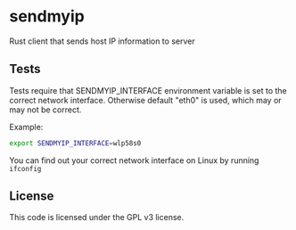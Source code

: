 # sendmyip
Rust client that sends host IP information to server



## Tests
Tests require that SENDMYIP_INTERFACE environment variable is set to the correct network interface. Otherwise default "eth0" is used, which may or may not be correct.

Example:

```bash
export SENDMYIP_INTERFACE=wlp58s0
```
You can find out your correct network interface on Linux by running `ifconfig`

## License
This code is licensed under the GPL v3 license.

